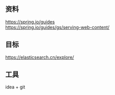 ## 资料
https://spring.io/guides  
https://spring.io/guides/gs/serving-web-content/  

## 目标
https://elasticsearch.cn/explore/

## 工具
idea + git


